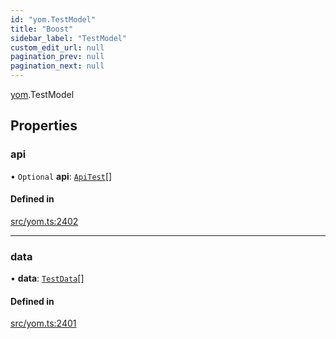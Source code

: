 ```yaml
---
id: "yom.TestModel"
title: "Boost"
sidebar_label: "TestModel"
custom_edit_url: null
pagination_prev: null
pagination_next: null
---
```


[yom](../namespaces/yom.md).TestModel

## Properties

### api

• `Optional` **api**: [`ApiTest`](yom.ApiTest.md)[]

#### Defined in

[src/yom.ts:2402](https://github.com/yolmio/boost/blob/5cada48/src/yom.ts#L2402)

___

### data

• **data**: [`TestData`](../namespaces/yom.md#testdata)[]

#### Defined in

[src/yom.ts:2401](https://github.com/yolmio/boost/blob/5cada48/src/yom.ts#L2401)
